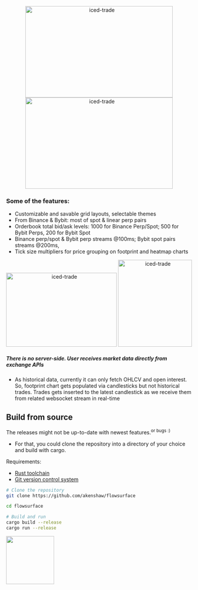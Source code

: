 <div align="center">
  <img height="247" width="400" alt="iced-trade" src="https://github.com/user-attachments/assets/79bd0f07-d97c-4186-921f-2e726dcb2c00">
  <img height="247" width="400" alt="iced-trade" src="https://github.com/user-attachments/assets/c862ba41-71f9-411d-bfe4-97f716c36b56">
</div>

### Some of the features:
- Customizable and savable grid layouts, selectable themes
- From Binance & Bybit: most of spot & linear perp pairs
- Orderbook total bid/ask levels: 1000 for Binance Perp/Spot; 500 for Bybit Perps, 200 for Bybit Spot
- Binance perp/spot & Bybit perp streams @100ms; Bybit spot pairs streams @200ms,
- Tick size multipliers for price grouping on footprint and heatmap charts

<div align="center">
  <img height="200" width="300" alt="iced-trade" src="https://github.com/user-attachments/assets/89894672-4ad6-41a2-ab7f-84c5acdb76a9">
  <img height="235" width="200" alt="iced-trade" src="https://github.com/user-attachments/assets/a93ff39f-e80a-4f87-a99b-d4582f4bb818">
</div>

##### There is no server-side. User receives market data directly from exchange APIs
- As historical data, currently it can only fetch OHLCV and open interest. So, footprint chart gets populated via candlesticks but not historical trades. Trades gets inserted to the latest candlestick as we receive them from related websocket stream in real-time
  
## Build from source
The releases might not be up-to-date with newest features.<sup>or bugs :)</sup>
- For that, you could
clone the repository into a directory of your choice and build with cargo.

Requirements:
- [Rust toolchain](https://www.rust-lang.org/tools/install)
- [Git version control system](https://git-scm.com/)

```bash
# Clone the repository
git clone https://github.com/akenshaw/flowsurface

cd flowsurface

# Build and run
cargo build --release
cargo run --release
```

<a href="https://github.com/iced-rs/iced">
  <img src="https://gist.githubusercontent.com/hecrj/ad7ecd38f6e47ff3688a38c79fd108f0/raw/74384875ecbad02ae2a926425e9bcafd0695bade/color.svg" width="130px">
</a>

